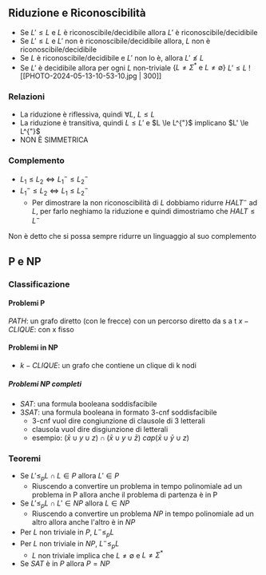 ## Riduzione e Riconoscibilità
- Se $L' \le L$ e $L$ è riconoscibile/decidibile allora $L'$ è riconoscibile/decidibile
- Se $L' \le L$ e $L'$ non è riconoscibile/decidibile allora, $L$ non è riconoscibile/decidibile
- Se $L$ è riconoscibile/decidibile e $L'$ non lo è, allora $L' \not \le L$ 
- Se $L'$ è decidibile allora per ogni $L$ non-triviale $\{L \ne \Sigma^* \text{ e } L \ne \emptyset\}$ $L' \le L$
 ![[PHOTO-2024-05-13-10-53-10.jpg | 300]]



### Relazioni
- La riduzione è riflessiva, quindi  $\forall L$, $L \le L$  
- La riduzione è transitiva, quindi $L \le L'$ e $L \le L^{"}$ implicano $L' \le L^{"}$  
- NON È SIMMETRICA

### Complemento
- $L_1 \le L_2 \Leftrightarrow L_1^- \le L_2^-$  
- $L_1^- \le L_2 \Leftrightarrow L_1 \le L_2^-$
	- Per dimostrare la non riconoscibilità di $L$ dobbiamo ridurre $HALT^-$ ad $L$, per farlo neghiamo la riduzione e quindi dimostriamo che $HALT \le L^-$ 

Non è detto che si possa sempre ridurre un linguaggio al suo complemento
## P e NP

### Classificazione
#### Problemi P
$PATH$: un grafo diretto (con le frecce) con un percorso diretto da s a t
$x-CLIQUE$: con x fisso
#### Problemi in NP
- $k-CLIQUE$: un grafo che contiene un clique di k nodi
##### Problemi NP completi
- $SAT$: una formula booleana soddisfacibile
- $3SAT$: una formula booleana in formato 3-cnf soddisfacibile
	- 3-cnf vuol dire congiunzione di clausole di 3 letterali
	- clausola vuol dire disgiunzione di letterali
	- esempio: $(\bar x \cup y \cup z) \cap (\bar x \cup y \cup \bar z) \ cap (\bar x \cup \bar y \cup z)$
### Teoremi
- Se $L' \le_p L \cap L \in P$ allora $L' \in P$
	- Riuscendo a convertire un problema in tempo polinomiale ad un problema in P allora anche il problema di partenza è in P
- Se $L' \le_p L \cap L' \in NP$ allora $L \in NP$
	- Riuscendo a convertire un problema $NP$ in tempo polinomiale ad un altro allora anche l'altro è in $NP$
- Per $L$ non triviale in $P$, $L^- \le_p L$
- Per $L$ non triviale in $NP$, $L^- \le_p L$
	- $L$ non triviale implica che $L \ne \emptyset$ e $L \ne \Sigma^*$ 
- Se $SAT$ è in $P$ allora $P=NP$

